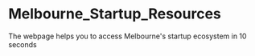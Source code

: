 # Melbourne_Startup_Resources
The webpage helps you to access Melbourne's startup ecosystem in 10 seconds
